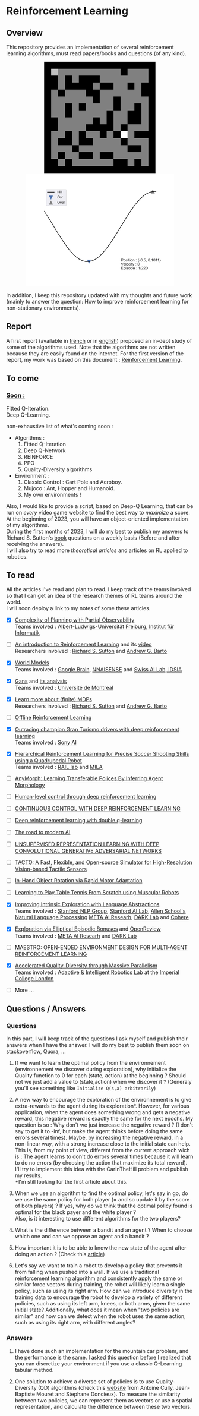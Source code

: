 # Reinforcement Learning
## Overview
This repository provides an implementation of several reinforcement learning algorithms, must read papers/books and questions (of any kind).

<p align="center">
  <img src="Images/Gif_Maze.gif" width="300" title="Qlearning applied to find the shortest way in a maze">
  <img src="Images/Mountain_Car.gif" width="400" height="300" title="Qlearning applied to find the shortest way in a maze">
</p>


In addition, I keep this repository updated with my thoughts and future work (mainly to answer the question: How to improve reinforcement learning for non-stationary environments).

## Report
A first report (available in [french](https://github.com/LounesMD/Stage2021_RL/blob/main/CompteRendu.pdf) or in [english]()) proposed an in-dept study of some of the algorithms used. Note that the algorithms are not written because they are easily found on the internet. For the first version of the report, my work was based on this document : [Reinforcement Learning](https://philippe-preux.github.io/Documents/digest-ar.pdf).

## To come

### <ins> Soon : </ins>
Fitted Q-Iteration.  <br>
Deep Q-Learning. <br>

non-exhaustive list of what's coming soon : 
+ Algorithms :
  1. Fitted Q-Iteration
  2. Deep Q-Network
  3. REINFORCE
  4. PPO
  5. Quality-Diversity algorithms
+ Environment :
  1. Classic Control : Cart Pole and Acroboy.
  2. Mujoco : Ant, Hopper and Humanoid.
  3. My own environments !
 
Also, I would like to provide a script, based on Deep-Q Learning, that can be run on *every* video game website to find the best way to *maximize* a score. <br>
At the beginning of 2023, you will have an object-oriented implementation of my algorithms. <br>
During the first months of 2023, I will do my best to publish my answers to Richard S. Sutton's [book](http://incompleteideas.net/book/the-book.html) questions on a weekly basis (Before and after receiving the answers). <br>
I will also try to read more *theoretical articles* and articles on RL applied to robotics.
 
## To read
All the articles I've read and plan to read. I keep track of the teams involved so that I can get an idea of the research themes of RL teams around the world. <br>
I will soon deploy a link to my notes of some these articles.

  - [x] [Complexity of Planning with Partial Observability](https://www.aaai.org/Papers/ICAPS/2004/ICAPS04-041.pdf) <br>
    Teams involved : [Albert-Ludwigs-Universität Freiburg, Institut für Informatik](https://www.informatik.uni-freiburg.de/)
  - [ ] [An introduction to Reinforcement Learning](http://incompleteideas.net/book/bookdraft2017nov5.pdf) and its [video](https://www.youtube.com/watch?v=LyCpuLikLyQ&ab_channel=WeiWei) <br>
    Researchers involved : [Richard S. Sutton](http://incompleteideas.net/) and [Andrew G. Barto](https://people.cs.umass.edu/~barto/)
  - [x] [World Models](https://arxiv.org/pdf/1803.10122.pdf) <br>
    Teams involved : [Google Brain](https://research.google/teams/brain/), [NNAISENSE](https://nnaisense.com/) and [Swiss AI Lab, IDSIA](https://www.idsia.ch/)
  - [x] [Gans](https://arxiv.org/pdf/1406.2661.pdf) and [its analysis](https://www.youtube.com/watch?v=eyxmSmjmNS0&ab_channel=YannicKilcher) <br>
    Teams involved : [Université de Montreal](https://diro.umontreal.ca/accueil/)
  - [x] [Learn more about (finite) MDPs](http://incompleteideas.net/book/bookdraft2017nov5.pdf) <br>
    Researchers involved : [Richard S. Sutton](http://incompleteideas.net/) and [Andrew G. Barto](https://people.cs.umass.edu/~barto/)
  - [ ] [Offline Reinforcement Learning](https://arxiv.org/abs/2005.01643)
  - [x] [Outracing champion Gran Turismo drivers with deep reinforcement learning](https://www.nature.com/articles/s41586-021-04357-7) <br>
    Teams involved : [Sony AI](https://ai.sony/)
  - [x] [Hierarchical Reinforcement Learning for Precise Soccer Shooting Skills using a Quadrupedal Robot](https://arxiv.org/pdf/2208.01160.pdf) <br>
    Teams involved : [RAIL lab](http://rail.eecs.berkeley.edu/) and [MILA](https://mila.quebec/en/)
  - [ ] [AnyMorph: Learning Transferable Polices By Inferring Agent Morphology](https://arxiv.org/pdf/2206.12279.pdf)
  - [ ] [Human-level control through deep reinforcement learning](https://daiwk.github.io/assets/dqn.pdf)
  - [ ] [CONTINUOUS CONTROL WITH DEEP REINFORCEMENT LEARNING](https://arxiv.org/pdf/1509.02971.pdf?source=post_page---------------------------)
  - [ ] [Deep reinforcement learning with double q-learning](https://scholar.google.com/citationsview_op=view_citation&hl=en&user=-8DNE4UAAAAJ&citation_for_view=-8DNE4UAAAAJ:iH-uZ7U-co4C)
  - [ ] [The road to modern AI](https://arxiv.org/ftp/arxiv/papers/2212/2212.11279.pdf)
  - [ ] [UNSUPERVISED REPRESENTATION LEARNING WITH DEEP CONVOLUTIONAL GENERATIVE ADVERSARIAL NETWORKS](https://arxiv.org/pdf/1511.06434.pdf)
  - [ ] [TACTO: A Fast, Flexible, and Open-source Simulator for High-Resolution Vision-based Tactile Sensors](https://arxiv.org/pdf/2012.08456.pdf)
  - [ ] [In-Hand Object Rotation via Rapid Motor Adaptation](https://arxiv.org/pdf/2210.04887.pdf)
  - [ ] [Learning to Play Table Tennis From Scratch using Muscular Robots](https://arxiv.org/pdf/2006.05935.pdf)
  - [x] [Improving Intrinsic Exploration with Language Abstractions](https://arxiv.org/pdf/2202.08938.pdf) <br>
    Teams involved : [Stanford NLP Group](https://nlp.stanford.edu/), [Stanford AI Lab](https://ai.stanford.edu/), [Allen School's Natural Language Processing](https://www.cs.washington.edu/research/nlp) [META AI Researh](https://ai.facebook.com/), [DARK Lab](https://ucldark.com/) and [Cohere](https://cohere.ai/)
  - [x] [Exploration via Elliptical Episodic Bonuses](https://arxiv.org/pdf/2210.05805.pdf) and [OpenReview](https://openreview.net/forum?id=Xg-yZos9qJQ) <br>
  Teams involved : [META AI Researh](https://ai.facebook.com/) and [DARK Lab](https://ucldark.com/)
  - [ ] [MAESTRO: OPEN-ENDED ENVIRONMENT DESIGN FOR MULTI-AGENT REINFORCEMENT LEARNING](https://openreview.net/pdf?id=sKWlRDzPfd7)
  - [x] [Accelerated Quality-Diversity through Massive Parallelism](https://arxiv.org/pdf/2202.01258.pdf) <br>
    Teams involved : [Adaptive & Intelligent Robotics Lab](https://www.imperial.ac.uk/adaptive-intelligent-robotics/publications/) at the [Imperial College London](https://www.imperial.ac.uk/)
  - [ ] More ...


## Questions / Answers
### Questions
In this part, I will keep track of the questions I ask myself and publish their answers when I have the answer. I will do my best to publish them soon on stackoverflow, Quora, ...<br>
1. If we want to learn the optimal policy from the environnement (environnement we discover during exploration), why initialize the Quality function to 0 for each (state, action) at the beginning ? Should not we just add a value to (state,action) when we discover it ? (Generaly you'll see something like `Initialize Q(s,a) arbitrarily`)


2. A new way to encourage the exploration of the environnement is to give extra-rewards to the agent during its exploration*.
However, for various application, when the agent does something wrong and gets a negative reward, this negative reward is  exactly the same for the next epochs. My question is so : Why don't we just increase the negative reward ? (I don't say to get it to -inf, but make the agent thinks before doing the same errors several times). Maybe, by increasing the negative reward, in a non-linear way, with a strong increase close to the initial state can help. <br>
This is, from my point of view, different from the current approach wich is : The agent learns to don't do errors several times because it will learn to do no errors (by choosing the action that maximize its total reward). <br>
I'll try to implement this idea with the CarInTheHill problem and publish my results. <br>
*I'm still looking for the first article about this.

3. When we use an algorithm to find the optimal policy, let's say in go, do we use the same policy for both player (= and so update it by the score of both players) ? If yes, why do we think that the optimal policy found is optimal for the black payer and the white player ? <br>
Also, is it interesting to use different algorithms for the two players?

4. What is the difference between a bandit and an agent ? When to choose which one and can we oppose an agent and a bandit ?


5. How important it is to be able to know the new state of the agent after doing an action ? (Check this [article](https://www.aaai.org/Papers/ICAPS/2004/ICAPS04-041.pdf))

6. Let's say we want to train a robot to develop a policy that prevents it from falling when pushed into a wall. If we use a traditional reinforcement learning algorithm and consistently apply the same or similar force vectors during training, the robot will likely learn a single policy, such as using its right arm. How can we introduce diversity in the training data to encourage the robot to develop a variety of different policies, such as using its left arm, knees, or both arms, given the same initial state? Additionally, what does it mean when "two policies are similar" and how can we detect when the robot uses the same action, such as using its right arm, with different angles?

### Answers
1. I have done such an implementation for the mountain car problem, and the performance is the same. I asked this question before I realized that you can discretize your environment if you use a classic Q-Learning tabular method.

6. One solution to achieve a diverse set of policies is to use Quality-Diversity (QD) algorithms (check this [website](https://quality-diversity.github.io/) from Antoine Cully, Jean-Baptiste Mouret and Stephane Doncieux). To measure the similarity between two policies, we can represent them as vectors or use a spatial representation, and calculate the difference between these two vectors.
